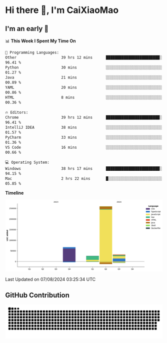 # Hi there 👋, I'm CaiXiaoMao

## I'm an early 🐤
<!--START_SECTION:waka-->
📊 **This Week I Spent My Time On** 

```text
💬 Programming Languages: 
Other                    39 hrs 12 mins      ████████████████████████░   96.41 % 
Python                   30 mins             ░░░░░░░░░░░░░░░░░░░░░░░░░   01.27 % 
Java                     21 mins             ░░░░░░░░░░░░░░░░░░░░░░░░░   00.89 % 
YAML                     20 mins             ░░░░░░░░░░░░░░░░░░░░░░░░░   00.86 % 
HTML                     8 mins              ░░░░░░░░░░░░░░░░░░░░░░░░░   00.36 % 

🔥 Editors: 
Chrome                   39 hrs 12 mins      ████████████████████████░   96.41 % 
IntelliJ IDEA            38 mins             ░░░░░░░░░░░░░░░░░░░░░░░░░   01.57 % 
PyCharm                  33 mins             ░░░░░░░░░░░░░░░░░░░░░░░░░   01.36 % 
VS Code                  16 mins             ░░░░░░░░░░░░░░░░░░░░░░░░░   00.66 % 

💻 Operating System: 
Windows                  38 hrs 17 mins      ████████████████████████░   94.15 % 
Mac                      2 hrs 22 mins       █░░░░░░░░░░░░░░░░░░░░░░░░   05.85 % 
```

**Timeline**

![Lines of Code chart](https://raw.githubusercontent.com/caixiaomao/caixiaomao/main/assets/bar_graph.png)


 Last Updated on 07/08/2024 03:25:34 UTC
<!--END_SECTION:waka-->

## GitHub Contribution
<picture>
  <source media="(prefers-color-scheme: dark)" srcset="/dist/snake/github-contribution-grid-snake-dark.svg" />
  <source media="(prefers-color-scheme: light)" srcset="/dist/snake/github-contribution-grid-snake.svg" />
  <img alt="github contribution grid snake animation" src="/dist/snake/github-contribution-grid-snake.svg" />
</picture>
